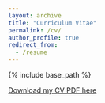 ```yaml
---
layout: archive
title: "Curriculum Vitae"
permalink: /cv/
author_profile: true
redirect_from:
  - /resume
---
```


{% include base_path %}

[Download my CV PDF here](/files/Arman_BarraghiZadeh_CV.pdf)

